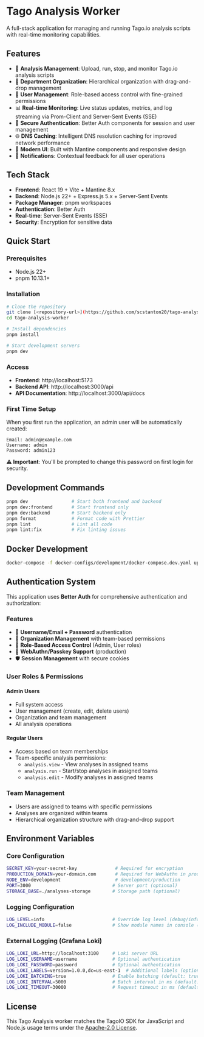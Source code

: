 # Tago Analysis Worker

A full-stack application for managing and running Tago.io analysis scripts with real-time monitoring capabilities.

## Features

- 🔧 **Analysis Management**: Upload, run, stop, and monitor Tago.io analysis scripts
- 🏢 **Department Organization**: Hierarchical organization with drag-and-drop management
- 👥 **User Management**: Role-based access control with fine-grained permissions
- 📊 **Real-time Monitoring**: Live status updates, metrics, and log streaming via Prom-Client and Server-Sent Events (SSE)
- 🔐 **Secure Authentication**: Better Auth components for session and user management
- 🌐 **DNS Caching**: Intelligent DNS resolution caching for improved network performance
- 📱 **Modern UI**: Built with Mantine components and responsive design
- 🔔 **Notifications**: Contextual feedback for all user operations

## Tech Stack

- **Frontend**: React 19 + Vite + Mantine 8.x
- **Backend**: Node.js 22+ + Express.js 5.x + Server-Sent Events
- **Package Manager**: pnpm workspaces
- **Authentication**: Better Auth
- **Real-time**: Server-Sent Events (SSE)
- **Security**: Encryption for sensitive data

## Quick Start

### Prerequisites

- Node.js 22+
- pnpm 10.13.1+

### Installation

```bash
# Clone the repository
git clone [<repository-url>](https://github.com/scstanton20/tago-analysis-worker)
cd tago-analysis-worker

# Install dependencies
pnpm install

# Start development servers
pnpm dev
```

### Access

- **Frontend**: http://localhost:5173
- **Backend API**: http://localhost:3000/api
- **API Documentation**: http://localhost:3000/api/docs

### First Time Setup

When you first run the application, an admin user will be automatically created:

```
Email: admin@example.com
Username: admin
Password: admin123
```

**⚠️ Important**: You'll be prompted to change this password on first login for security.

## Development Commands

```bash
pnpm dev                # Start both frontend and backend
pnpm dev:frontend       # Start frontend only
pnpm dev:backend        # Start backend only
pnpm format             # Format code with Prettier
pnpm lint               # Lint all code
pnpm lint:fix           # Fix linting issues
```

## Docker Development

```bash
docker-compose -f docker-configs/development/docker-compose.dev.yaml up
```

## Authentication System

This application uses **Better Auth** for comprehensive authentication and authorization:

### Features

- 🔐 **Username/Email + Password** authentication
- 🏢 **Organization Management** with team-based permissions
- 👥 **Role-Based Access Control** (Admin, User roles)
- 🔑 **WebAuthn/Passkey Support** (production)
- 🛡️ **Session Management** with secure cookies

### User Roles & Permissions

#### Admin Users

- Full system access
- User management (create, edit, delete users)
- Organization and team management
- All analysis operations

#### Regular Users

- Access based on team memberships
- Team-specific analysis permissions:
  - `analysis.view` - View analyses in assigned teams
  - `analysis.run` - Start/stop analyses in assigned teams
  - `analysis.edit` - Modify analyses in assigned teams

### Team Management

- Users are assigned to teams with specific permissions
- Analyses are organized within teams
- Hierarchical organization structure with drag-and-drop support

## Environment Variables

### Core Configuration

```bash
SECRET_KEY=your-secret-key              # Required for encryption
PRODUCTION_DOMAIN=your-domain.com       # Required for WebAuthn in production
NODE_ENV=development                    # development/production
PORT=3000                              # Server port (optional)
STORAGE_BASE=./analyses-storage        # Storage path (optional)
```

### Logging Configuration

```bash
LOG_LEVEL=info                         # Override log level (debug/info/warn/error)
LOG_INCLUDE_MODULE=false               # Show module names in console (default: false)
```

### External Logging (Grafana Loki)

```bash
LOG_LOKI_URL=http://localhost:3100     # Loki server URL
LOG_LOKI_USERNAME=username             # Optional authentication
LOG_LOKI_PASSWORD=password             # Optional authentication
LOG_LOKI_LABELS=version=1.0.0,dc=us-east-1  # Additional labels (optional)
LOG_LOKI_BATCHING=true                 # Enable batching (default: true)
LOG_LOKI_INTERVAL=5000                 # Batch interval in ms (default: 5000)
LOG_LOKI_TIMEOUT=30000                 # Request timeout in ms (default: 30000)
```

## License

This Tago Analysis worker matches the TagoIO SDK for JavaScript and Node.js usage terms under the [Apache-2.0 License](https://github.com/scstanton20/tago-analysis-worker/blob/main/LICENSE.md).
